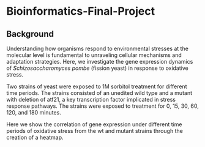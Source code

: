 # Bioinformatics-Final-Project
## Background

Understanding how organisms respond to environmental stresses at the molecular level is fundamental to unraveling cellular mechanisms and adaptation strategies. Here, we investigate the gene expression dynamics of *Schizosaccharomyces pombe* (fission yeast) in response to oxidative stress.

Two strains of yeast were exposed to 1M sorbitol treatment for different time periods. The strains consisted of an unedited wild type and a mutant with deletion of atf21, a key transcription factor implicated in stress response pathways. The strains were exposed to treatment for 0, 15, 30, 60, 120, and 180 minutes.

Here we show the correlation of gene expression under different time periods of oxidative stress from the wt and mutant strains through the creation of a heatmap. 
